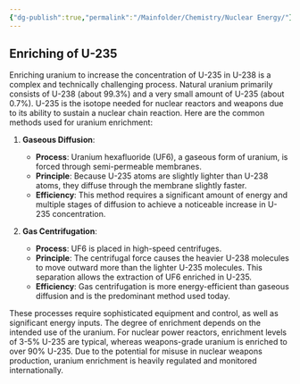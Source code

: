 ```yaml
---
{"dg-publish":true,"permalink":"/Mainfolder/Chemistry/Nuclear Energy/"}
---
```


## Enriching of U-235
Enriching uranium to increase the concentration of U-235 in U-238 is a complex and technically challenging process. Natural uranium primarily consists of U-238 (about 99.3%) and a very small amount of U-235 (about 0.7%). U-235 is the isotope needed for nuclear reactors and weapons due to its ability to sustain a nuclear chain reaction. Here are the common methods used for uranium enrichment:

1. **Gaseous Diffusion**:
   - **Process**: Uranium hexafluoride (UF6), a gaseous form of uranium, is forced through semi-permeable membranes.
   - **Principle**: Because U-235 atoms are slightly lighter than U-238 atoms, they diffuse through the membrane slightly faster.
   - **Efficiency**: This method requires a significant amount of energy and multiple stages of diffusion to achieve a noticeable increase in U-235 concentration.

2. **Gas Centrifugation**:
   - **Process**: UF6 is placed in high-speed centrifuges.
   - **Principle**: The centrifugal force causes the heavier U-238 molecules to move outward more than the lighter U-235 molecules. This separation allows the extraction of UF6 enriched in U-235.
   - **Efficiency**: Gas centrifugation is more energy-efficient than gaseous diffusion and is the predominant method used today.

These processes require sophisticated equipment and control, as well as significant energy inputs. The degree of enrichment depends on the intended use of the uranium. For nuclear power reactors, enrichment levels of 3-5% U-235 are typical, whereas weapons-grade uranium is enriched to over 90% U-235. Due to the potential for misuse in nuclear weapons production, uranium enrichment is heavily regulated and monitored internationally.